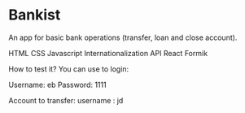 # Bankist 

An app for basic bank operations (transfer, loan and close account).

HTML
CSS
Javascript
Internationalization API
React
Formik

How to test it?
You can use to login:

Username: eb
Password: 1111

Account to transfer:
username : jd
